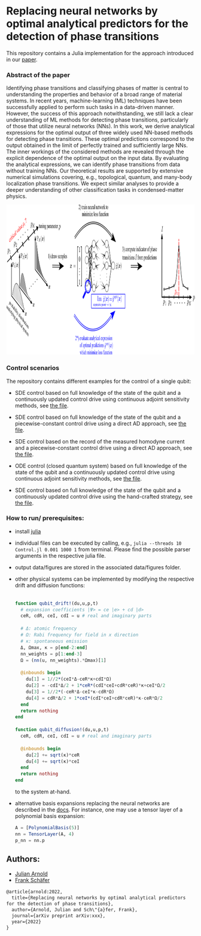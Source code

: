 # Replacing neural networks by optimal analytical predictors for the detection of phase transitions
This repository contains a Julia implementation for the approach introduced in our
[paper](https://arxiv.org/abs/xxxx).

### Abstract of the paper
Identifying phase transitions and classifying phases of matter is central to understanding the properties and behavior of a broad range of material systems. In recent years, machine-learning (ML) techniques have been successfully applied to perform such tasks in a data-driven manner. However, the success of this approach notwithstanding, we still lack a clear understanding of ML methods for detecting phase transitions, particularly of those that utilize neural networks (NNs). In this work, we derive analytical expressions for the optimal output of three widely used NN-based methods for detecting phase transitions. These optimal predictions correspond to the output obtained in the limit of perfectly trained and sufficiently large NNs. The inner workings of the considered methods are revealed through the explicit dependence of the optimal output on the input data. By evaluating the analytical expressions, we can identify phase transitions from data without training NNs. Our theoretical results are supported by extensive numerical simulations covering, e.g., topological, quantum, and many-body localization phase transitions. We expect similar analyses to provide a deeper understanding of other classification tasks in condensed-matter physics.


<p align="center">
  <img src="./misc/method.png" alt="scheme" height="400px" width="748px">
</p>

### Control scenarios

The repository contains different examples for the control of a single qubit:

* SDE control based on full knowledge of the state of the qubit and a continuously
  updated control drive using continuous adjoint sensitivity methods, see [the file](./continuously-updated-control/Control.jl).

* SDE control based on full knowledge of the state of the qubit and a
  piecewise-constant control drive using a direct AD approach, see [the file](./piecewise-constant-control/Control.jl).

* SDE control based on the record of the measured homodyne current and a
  piecewise-constant control drive using a direct AD approach, see [the file](./homodyne-current/Control.jl).

* ODE control (closed quantum system) based on full knowledge of the state of
  the qubit and a continuously updated control drive using continuous adjoint
  sensitivity methods, see [the file](./closed-system/Control.jl).

* SDE control based on full knowledge of the state of the qubit and a continuously
  updated control drive using the hand-crafted strategy, see [the file](./hand_crafted/Control.jl).  


### How to run/ prerequisites:

- install [julia](https://julialang.org/downloads/)
- individual files can be executed by calling, e.g., `julia --threads 10 Control.jl 0.001 1000 1`
  from terminal. Please find the possible parser arguments in the respective julia file.
- output data/figures are stored in the associated data/figures folder.
- other physical systems can be implemented by modifying the respective drift and
  diffusion functions:

  ```julia

  function qubit_drift!(du,u,p,t)
    # expansion coefficients |Ψ> = ce |e> + cd |d>
    ceR, cdR, ceI, cdI = u # real and imaginary parts

    # Δ: atomic frequency
    # Ω: Rabi frequency for field in x direction
    # κ: spontaneous emission
    Δ, Ωmax, κ = p[end-2:end]
    nn_weights = p[1:end-3]
    Ω = (nn(u, nn_weights).*Ωmax)[1]

    @inbounds begin
      du[1] = 1//2*(ceI*Δ-ceR*κ+cdI*Ω)
      du[2] = -cdI*Δ/2 + 1*ceR*(cdI*ceI+cdR*ceR)*κ+ceI*Ω/2
      du[3] = 1//2*(-ceR*Δ-ceI*κ-cdR*Ω)
      du[4] = cdR*Δ/2 + 1*ceI*(cdI*ceI+cdR*ceR)*κ-ceR*Ω/2
    end
    return nothing
  end

  function qubit_diffusion!(du,u,p,t)
    ceR, cdR, ceI, cdI = u # real and imaginary parts

    @inbounds begin
      du[2] += sqrt(κ)*ceR
      du[4] += sqrt(κ)*ceI
    end
    return nothing
  end

  ```
  to the system at-hand.

- alternative basis expansions replacing the neural networks are described in
  the [docs](https://diffeqflux.sciml.ai/dev/layers/BasisLayers/). For instance,
  one may use a tensor layer of a polynomial basis expansion:
  ```julia
  A = [PolynomialBasis(5)]
  nn = TensorLayer(A, 4)
  p_nn = nn.p
  ```


## Authors:

- [Julian Arnold](https://github.com/arnoldjulian)
- [Frank Schäfer](https://github.com/frankschae)

```
@article{arnold:2022,
  title={Replacing neural networks by optimal analytical predictors for the detection of phase transitions},
  author={Arnold, Julian and Sch\"{a}fer, Frank},
  journal={arXiv preprint arXiv:xxx},
  year={2022}
}
```
